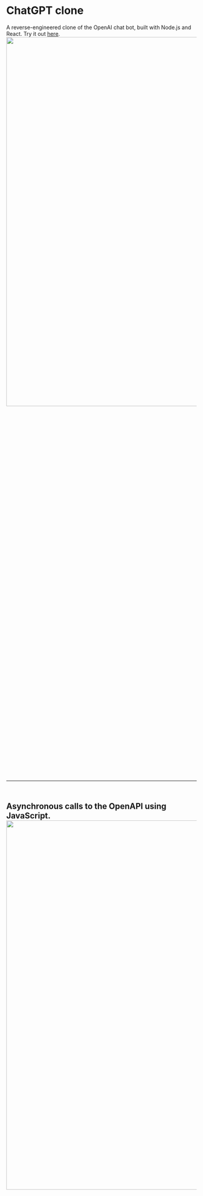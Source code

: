 # ChatGPT clone
A reverse-engineered clone of the OpenAI chat bot, built with Node.js and React. Try it out <a href="https://kbdv.github.io/chagpt-clone/">here</a>.
<br>
<picture>
  <img src="https://github.com/kbdv/chagpt-clone/assets/113033203/85668ff2-0036-4a1c-94fd-dbc6c44553fc" width="824px" height="50%" />
</picture>

---
<br>Asynchronous calls to the OpenAPI using JavaScript.
<br>
<picture>
  <img src="https://github.com/kbdv/chagpt-clone/assets/113033203/e652317d-687e-4eee-8c1a-61d996e43075" width="600px" height="50%" />
</picture>
---
<br>Deployed with Vercel and GitHub pages.
<br>
<picture>
  <img src="https://github.com/kbdv/chagpt-clone/assets/113033203/e13d36fb-0874-4a35-a9cd-a99ea0b14fa1" width="400px" height="50%" />
</picture>




